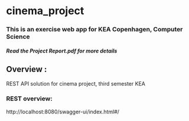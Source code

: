 # cinema_project

<h3>This is an exercise web app for KEA Copenhagen, Computer Science</h3> 

<h5>Read the Project Report.pdf for more details</h5>
 
## Overview :
REST API solution for cinema project, third semester KEA

### REST overview:
http://localhost:8080/swagger-ui/index.html#/
